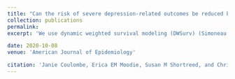 ```yaml
---
title: "Can the risk of severe depression-related outcomes be reduced by tailoring the antidepressant therapy to patient characteristics"
collection: publications
permalink:  
excerpt: 'We use dynamic weighted survival modeling (DWSurv) (Simoneau et al., 2020) to develop an optimal adaptive treatment strategy for choosing between two commonly used antidepressant drugs in patients with depression.'

date: 2020-10-08
venue: 'American Journal of Epidemiology'

citation: 'Janie Coulombe, Erica EM Moodie, Susan M Shortreed, and Christel Renoux. (2020). &quot;Paper Title Number 2.&quot; <i>Journal 1</i>. 1(2).'
---
```

 
